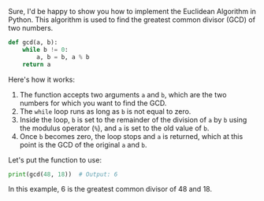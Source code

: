 Sure, I'd be happy to show you how to implement the Euclidean Algorithm in Python. This algorithm is used to find the greatest common divisor (GCD) of two numbers.

```python
def gcd(a, b):
    while b != 0:
        a, b = b, a % b
    return a
```

Here's how it works:

1. The function accepts two arguments `a` and `b`, which are the two numbers for which you want to find the GCD.
2. The `while` loop runs as long as `b` is not equal to zero.
3. Inside the loop, `b` is set to the remainder of the division of `a` by `b` using the modulus operator (`%`), and `a` is set to the old value of `b`. 
4. Once `b` becomes zero, the loop stops and `a` is returned, which at this point is the GCD of the original `a` and `b`.

Let's put the function to use:

```python
print(gcd(48, 18))  # Output: 6
```

In this example, 6 is the greatest common divisor of 48 and 18.